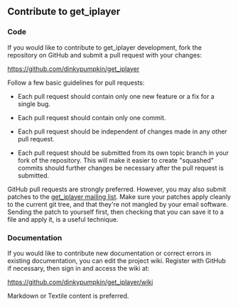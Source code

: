 ## Contribute to get_iplayer

### Code

If you would like to contribute to get_iplayer development, fork the repository on GitHub and submit a pull request with your changes:

<https://github.com/dinkypumpkin/get_iplayer>

Follow a few basic guidelines for pull requests:

- Each pull request should contain only one new feature or a fix for a single bug.

- Each pull request should contain only one commit.

- Each pull request should be independent of changes made in any other pull request.

- Each pull request should be submitted from its own topic branch in your fork of the repository.  This will make it easier to create "squashed" commits should further changes be necessary after the pull request is submitted.

GitHub pull requests are strongly preferred.  However, you may also submit patches to the [get_iplayer mailing list](http://lists.infradead.org/mailman/listinfo/get_iplayer).  Make sure your patches apply cleanly to the current git tree, and that they're not mangled by your email software. Sending the patch to yourself first, then checking that you can save it to a file and apply it, is a useful technique.

### Documentation

If you would like to contribute new documentation or correct errors in existing documentation, you can edit the project wiki.  Register with GitHub if necessary, then sign in and access the wiki at:

<https://github.com/dinkypumpkin/get_iplayer/wiki>

Markdown or Textile content is preferred.